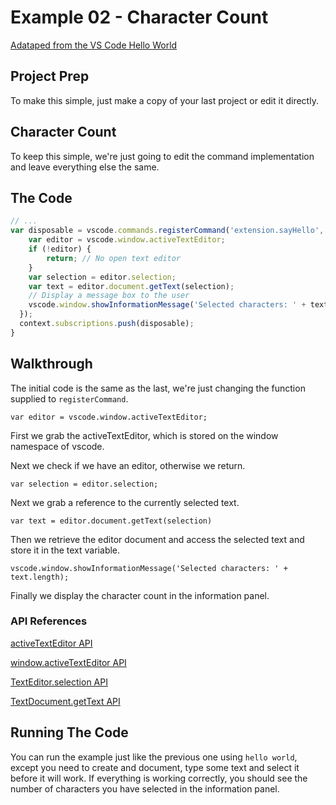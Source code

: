 # Example 02 - Character Count

[Adataped from the VS Code Hello World](https://code.visualstudio.com/docs/extensions/example-hello-world)

## Project Prep

To make this simple, just make a copy of your last project or edit it directly.

## Character Count

To keep this simple, we're just going to edit the command implementation and
leave everything else the same.

## The Code

```typescript
// ...
var disposable = vscode.commands.registerCommand('extension.sayHello', () => {
    var editor = vscode.window.activeTextEditor;
    if (!editor) {
        return; // No open text editor
    }
    var selection = editor.selection;
    var text = editor.document.getText(selection);
    // Display a message box to the user
    vscode.window.showInformationMessage('Selected characters: ' + text.length);
  });
  context.subscriptions.push(disposable);
}
```

## Walkthrough

The initial code is the same as the last, we're just changing the function
supplied to `registerCommand`.

`var editor = vscode.window.activeTextEditor;`

First we grab the activeTextEditor, which is stored on the window namespace
of vscode.

Next we check if we have an editor, otherwise we return.

`var selection = editor.selection;`

Next we grab a reference to the currently selected text.

`var text = editor.document.getText(selection)`

Then we retrieve the editor document and access the selected text and store it
in the text variable.

`vscode.window.showInformationMessage('Selected characters: ' + text.length);`

Finally we display the character count in the information panel.

### API References

[activeTextEditor API](https://code.visualstudio.com/docs/extensionAPI/vscode-api#window.activeTextEditor)

[window.activeTextEditor API](https://code.visualstudio.com/docs/extensionAPI/vscode-api#window.activeTextEditor)

[TextEditor.selection API](https://code.visualstudio.com/docs/extensionAPI/vscode-api#TextEditor.selection)

[TextDocument.getText API](https://code.visualstudio.com/docs/extensionAPI/vscode-api#TextDocument.getText)

## Running The Code

You can run the example just like the previous one using `hello world`, except
you need to create and document, type some text and select it before it will
work. If everything is working correctly, you should see the number of
characters you have selected in the information panel.
